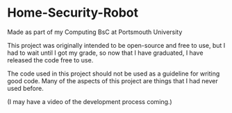 # Home-Security-Robot
Made as part of my Computing BsC at Portsmouth University

This project was originally intended to be open-source and free to use, but I had to wait until I got my grade, so now that I have graduated, I have released the code free to use.

The code used in this project should not be used as a guideline for writing good code. Many of the aspects of this project are things that I had never used before.

(I may have a video of the development process coming.)
